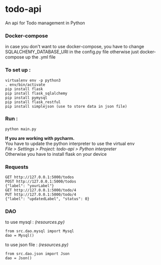 # todo-api
An api for Todo management in Python


### Docker-compose

in case you don't want to use docker-compose, you have to change SQLALCHEMY_DATABASE_URI in the config.py file otherwise just docker-compose up the .yml file

### To set up :
```
virtualenv env -p python3
. env/bin/activate
pip install flask 
pip install flask_sqlalchemy
pip install pymysql
pip install flask_restful
pip install simplejson (use to store data in json file)
```
### Run :
```
python main.py
```

**If you are working with pycharm.**  
You have to update the python interpreter to use the virtual env   
_File > Settings > Project: todo-api > Python interpreter_  
Otherwise you have to install flask on your device

### Requests

```
GET http://127.0.0.1:5000/todos
POST http://127.0.0.1:5000/todos
{"label": "yourLabel"}
GET http://127.0.0.1:5000/todo/4
PUT http://127.0.0.1:5000/todo/4
{"label": "updatedLabel", "status": 0}
```

### DAO

to use mysql :
_(resources.py)_
```
from src.dao.mysql import Mysql
dao = Mysql()
```
to use json file :
_(resources.py)_
```
from src.dao.json import Json
dao = Json()
```